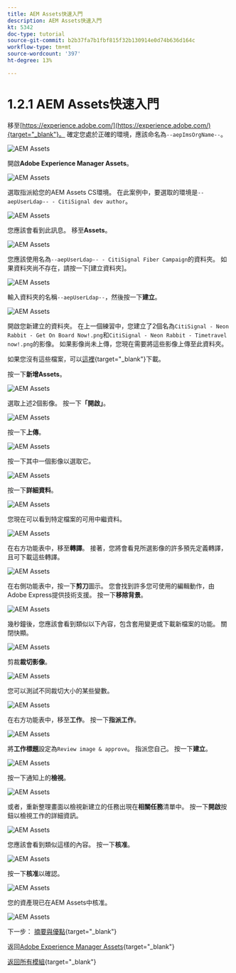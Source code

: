 ```yaml
---
title: AEM Assets快速入門
description: AEM Assets快速入門
kt: 5342
doc-type: tutorial
source-git-commit: b2b37fa7b1fbf815f32b130914e0d74b636d164c
workflow-type: tm+mt
source-wordcount: '397'
ht-degree: 13%

---
```


# 1.2.1 AEM Assets快速入門

移至[https://experience.adobe.com/](https://experience.adobe.com/){target="_blank"}。 確定您處於正確的環境，應該命名為`--aepImsOrgName--`。

![AEM Assets](./images/aemassets0.png)

開啟&#x200B;**Adobe Experience Manager Assets**。

![AEM Assets](./images/aemassets1.png)

選取指派給您的AEM Assets CS環境。 在此案例中，要選取的環境是`--aepUserLdap-- - CitiSignal dev author`。

![AEM Assets](./images/aemassets2.png)

您應該會看到此訊息。 移至&#x200B;**Assets**。

![AEM Assets](./images/aemassets3.png)

您應該使用名為`--aepUserLdap-- - CitiSignal Fiber Campaign`的資料夾。 如果資料夾尚不存在，請按一下[建立資料夾]。**&#x200B;**

![AEM Assets](./images/aemassets4.png)

輸入資料夾的名稱`--aepUserLdap--`，然後按一下&#x200B;**建立**。

![AEM Assets](./images/aemassets5.png)

開啟您新建立的資料夾。 在上一個練習中，您建立了2個名為`CitiSignal - Neon Rabbit - Get On Board Now!.png`和`CitiSignal - Neon Rabbit - Timetravel now!.png`的影像。 如果影像尚未上傳，您現在需要將這些影像上傳至此資料夾。

如果您沒有這些檔案，可以[這裡](./images/CitiSignal_Neon_Rabbit.zip){target="_blank"}下載。

按一下&#x200B;**新增Assets**。

![AEM Assets](./images/aemassets6.png)

選取上述2個影像。 按一下&#x200B;**「開啟」**。

![AEM Assets](./images/aemassets7.png)

按一下&#x200B;**上傳**。

![AEM Assets](./images/aemassets8.png)

按一下其中一個影像以選取它。

![AEM Assets](./images/aemassets9.png)

按一下&#x200B;**詳細資料**。

![AEM Assets](./images/aemassets10.png)

您現在可以看到特定檔案的可用中繼資料。

![AEM Assets](./images/aemassets11.png)

在右方功能表中，移至&#x200B;**轉譯**。 接著，您將會看見所選影像的許多預先定義轉譯，且可下載這些轉譯。

![AEM Assets](./images/aemassets12.png)

在右側功能表中，按一下&#x200B;**剪刀**&#x200B;圖示。 您會找到許多您可使用的編輯動作，由Adobe Express提供技術支援。 按一下&#x200B;**移除背景**。

![AEM Assets](./images/aemassets13.png)

幾秒鐘後，您應該會看到類似以下內容，包含套用變更或下載新檔案的功能。 關閉快顯。

![AEM Assets](./images/aemassets14.png)

剪裁&#x200B;**裁切影像**。

![AEM Assets](./images/aemassets15.png)

您可以測試不同裁切大小的某些變數。

![AEM Assets](./images/aemassets16.png)

在右方功能表中，移至&#x200B;**工作**。 按一下&#x200B;**指派工作**。

![AEM Assets](./images/aemassets17.png)

將&#x200B;**工作標題**&#x200B;設定為`Review image & approve`。 指派您自己。 按一下&#x200B;**建立**。

![AEM Assets](./images/aemassets18.png)

按一下通知上的&#x200B;**檢視**。

![AEM Assets](./images/aemassets19.png)

或者，重新整理畫面以檢視新建立的任務出現在&#x200B;**相關任務**&#x200B;清單中。 按一下&#x200B;**開啟**&#x200B;按鈕以檢視工作的詳細資訊。

![AEM Assets](./images/aemassets20.png)

您應該會看到類似這樣的內容。 按一下&#x200B;**核准**。

![AEM Assets](./images/aemassets21.png)

按一下&#x200B;**核准**&#x200B;以確認。

![AEM Assets](./images/aemassets22.png)

您的資產現已在AEM Assets中核准。

![AEM Assets](./images/aemassets23.png)

下一步： [摘要與優點](./summary.md){target="_blank"}

返回[Adobe Experience Manager Assets](./aemassets.md){target="_blank"}

[返回所有模組](./../../../overview.md){target="_blank"}
